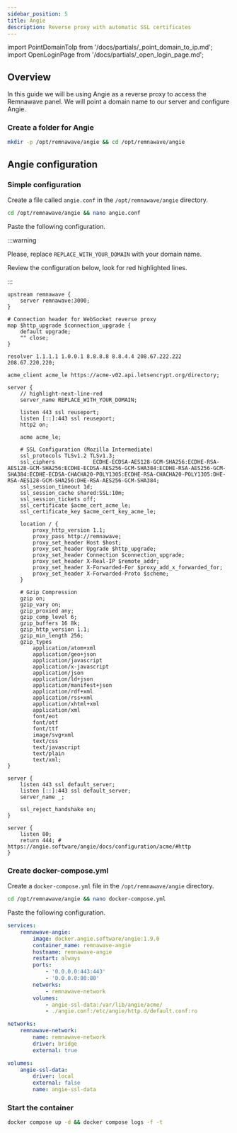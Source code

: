 ```yaml
---
sidebar_position: 5
title: Angie
description: Reverse proxy with automatic SSL certificates
---
```


import PointDomainToIp from '/docs/partials/\_point_domain_to_ip.md';
import OpenLoginPage from '/docs/partials/\_open_login_page.md';

## Overview

In this guide we will be using Angie as a reverse proxy to access the Remnawave panel.
We will point a domain name to our server and configure Angie.

<PointDomainToIp />

### Create a folder for Angie

```bash
mkdir -p /opt/remnawave/angie && cd /opt/remnawave/angie
```

## Angie configuration

### Simple configuration

Create a file called `angie.conf` in the `/opt/remnawave/angie` directory.

```bash
cd /opt/remnawave/angie && nano angie.conf
```

Paste the following configuration.

:::warning

Please, replace `REPLACE_WITH_YOUR_DOMAIN` with your domain name.

Review the configuration below, look for red highlighted lines.

:::

```angie title="angie.conf"
upstream remnawave {
    server remnawave:3000;
}

# Connection header for WebSocket reverse proxy
map $http_upgrade $connection_upgrade {
    default upgrade;
    "" close;
}

resolver 1.1.1.1 1.0.0.1 8.8.8.8 8.8.4.4 208.67.222.222 208.67.220.220;

acme_client acme_le https://acme-v02.api.letsencrypt.org/directory;

server {
    // highlight-next-line-red
    server_name REPLACE_WITH_YOUR_DOMAIN;

    listen 443 ssl reuseport;
    listen [::]:443 ssl reuseport;
    http2 on;

    acme acme_le;

    # SSL Configuration (Mozilla Intermediate)
    ssl_protocols TLSv1.2 TLSv1.3;
    ssl_ciphers            ECDHE-ECDSA-AES128-GCM-SHA256:ECDHE-RSA-AES128-GCM-SHA256:ECDHE-ECDSA-AES256-GCM-SHA384:ECDHE-RSA-AES256-GCM-SHA384:ECDHE-ECDSA-CHACHA20-POLY1305:ECDHE-RSA-CHACHA20-POLY1305:DHE-RSA-AES128-GCM-SHA256:DHE-RSA-AES256-GCM-SHA384;
    ssl_session_timeout 1d;
    ssl_session_cache shared:SSL:10m;
    ssl_session_tickets off;
    ssl_certificate $acme_cert_acme_le;
    ssl_certificate_key $acme_cert_key_acme_le;

    location / {
        proxy_http_version 1.1;
        proxy_pass http://remnawave;
        proxy_set_header Host $host;
        proxy_set_header Upgrade $http_upgrade;
        proxy_set_header Connection $connection_upgrade;
        proxy_set_header X-Real-IP $remote_addr;
        proxy_set_header X-Forwarded-For $proxy_add_x_forwarded_for;
        proxy_set_header X-Forwarded-Proto $scheme;
    }

    # Gzip Compression
    gzip on;
    gzip_vary on;
    gzip_proxied any;
    gzip_comp_level 6;
    gzip_buffers 16 8k;
    gzip_http_version 1.1;
    gzip_min_length 256;
    gzip_types
        application/atom+xml
        application/geo+json
        application/javascript
        application/x-javascript
        application/json
        application/ld+json
        application/manifest+json
        application/rdf+xml
        application/rss+xml
        application/xhtml+xml
        application/xml
        font/eot
        font/otf
        font/ttf
        image/svg+xml
        text/css
        text/javascript
        text/plain
        text/xml;
}

server {
    listen 443 ssl default_server;
    listen [::]:443 ssl default_server;
    server_name _;

    ssl_reject_handshake on;
}

server {
    listen 80;
    return 444; # https://angie.software/angie/docs/configuration/acme/#http
}
```

### Create docker-compose.yml

Create a `docker-compose.yml` file in the `/opt/remnawave/angie` directory.

```bash
cd /opt/remnawave/angie && nano docker-compose.yml
```

Paste the following configuration.

```yaml title="docker-compose.yml"
services:
    remnawave-angie:
        image: docker.angie.software/angie:1.9.0
        container_name: remnawave-angie
        hostname: remnawave-angie
        restart: always
        ports:
            - '0.0.0.0:443:443'
            - '0.0.0.0:80:80'
        networks:
            - remnawave-network
        volumes:
            - angie-ssl-data:/var/lib/angie/acme/
            - ./angie.conf:/etc/angie/http.d/default.conf:ro

networks:
    remnawave-network:
        name: remnawave-network
        driver: bridge
        external: true

volumes:
    angie-ssl-data:
        driver: local
        external: false
        name: angie-ssl-data
```

### Start the container

```bash
docker compose up -d && docker compose logs -f -t
```

<OpenLoginPage />
